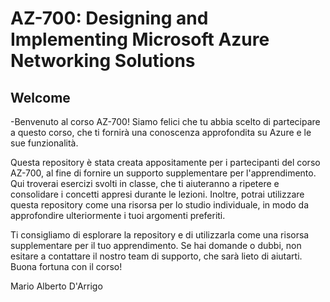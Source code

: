 # AZ-700: Designing and Implementing Microsoft Azure Networking Solutions 

## Welcome
 -Benvenuto al corso AZ-700! Siamo felici che tu abbia scelto di partecipare a questo corso, che ti fornirà una conoscenza approfondita su Azure e le sue funzionalità.

Questa repository è stata creata appositamente per i partecipanti del corso AZ-700, al fine di fornire un supporto supplementare per l'apprendimento. Qui troverai esercizi svolti in classe, che ti aiuteranno a ripetere e consolidare i concetti appresi durante le lezioni. Inoltre, potrai utilizzare questa repository come una risorsa per lo studio individuale, in modo da approfondire ulteriormente i tuoi argomenti preferiti.

Ti consigliamo di esplorare la repository e di utilizzarla come una risorsa supplementare per il tuo apprendimento. Se hai domande o dubbi, non esitare a contattare il nostro team di supporto, che sarà lieto di aiutarti. Buona fortuna con il corso!

Mario Alberto D'Arrigo

